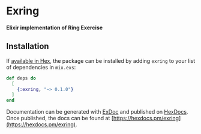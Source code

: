 # Exring

**Elixir implementation of Ring Exercise**

## Installation

If [available in Hex](https://hex.pm/docs/publish), the package can be installed
by adding `exring` to your list of dependencies in `mix.exs`:

```elixir
def deps do
  [
    {:exring, "~> 0.1.0"}
  ]
end
```

Documentation can be generated with [ExDoc](https://github.com/elixir-lang/ex_doc)
and published on [HexDocs](https://hexdocs.pm). Once published, the docs can
be found at [https://hexdocs.pm/exring](https://hexdocs.pm/exring).
